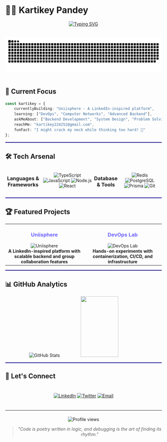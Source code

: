 # 👨‍💻 Kartikey Pandey

<div align="center">

[![Typing SVG](https://readme-typing-svg.demolab.com?font=Fira+Code&weight=600&size=32&duration=3000&pause=1000&color=6C63FF&center=true&vCenter=true&random=false&width=600&lines=Fullstack+Developer;Learning+DevOps+and+GenAI;Problem+Solver)](https://git.io/typing-svg)

<img src="https://raw.githubusercontent.com/Platane/snk/output/github-contribution-grid-snake.svg" alt="snake" style="margin: 20px 0;"/>

</div>

## 🎯 Current Focus

```typescript
const kartikey = {
    currentlyBuilding: "Uniisphere - A LinkedIn-inspired platform",
    learning: ["DevOps", "Computer Networks", "Advanced Backend"],
    askMeAbout: ["Backend Development", "System Design", "Problem Solving"],
    reachMe: "kartikey224252@gmail.com",
    funFact: "I might crack my neck while thinking too hard! 🤔"
};
```

<hr style="border: 1px solid #6C63FF;">

## 🛠️ Tech Arsenal

<div align="center" style="display: flex; justify-content: space-evenly;">

### Languages & Frameworks
![TypeScript](https://img.shields.io/badge/TypeScript-%23007ACC.svg?style=for-the-badge&logo=typescript&logoColor=white&color=000000)
![JavaScript](https://img.shields.io/badge/JavaScript-%23323330.svg?style=for-the-badge&logo=javascript&logoColor=%23F7DF1E&color=000000)
![Node.js](https://img.shields.io/badge/Node.js-6DA55F?style=for-the-badge&logo=node.js&logoColor=white&color=000000)
![React](https://img.shields.io/badge/React-%2320232a.svg?style=for-the-badge&logo=react&logoColor=%2361DAFB&color=000000)

### Database & Tools
![Redis](https://img.shields.io/badge/Redis-%23DD0031.svg?style=for-the-badge&logo=redis&logoColor=white&color=000000)
![PostgreSQL](https://img.shields.io/badge/PostgreSQL-%23316192.svg?style=for-the-badge&logo=postgresql&logoColor=white&color=000000)
![Prisma](https://img.shields.io/badge/Prisma-3982CE?style=for-the-badge&logo=Prisma&logoColor=white&color=000000)
![Git](https://img.shields.io/badge/Git-%23F05033.svg?style=for-the-badge&logo=git&logoColor=white&color=000000)

</div>

<hr style="border: 1px solid #6C63FF;">

## 🏆 Featured Projects

<div align="center">

<table>
  <tr>
    <td width="50%">
      <h3 align="center" style="color: #6C63FF;">Uniisphere</h3>
      <div align="center">  
        <img src="https://github-readme-stats.vercel.app/api/pin/?username=Donniedarko45&repo=uniisphere&theme=tokyonight" alt="Uniisphere"/>
        <br/>
        <span><strong>A LinkedIn-inspired platform with scalable backend and group collaboration features</strong></span>
      </div>
    </td>
    <td width="50%">
      <h3 align="center" style="color: #6C63FF;">DevOps Lab</h3>
      <div align="center">
        <img src="https://github-readme-stats.vercel.app/api/pin/?username=Donniedarko45&repo=devops-lab&theme=tokyonight" alt="DevOps Lab"/>
        <br/>
        <span><strong>Hands-on experiments with containerization, CI/CD, and infrastructure</strong></span>
      </div>
    </td>
  </tr>
</table>

</div>

<hr style="border: 1px solid #6C63FF;">

## 📊 GitHub Analytics

<div align="center">
  <img width="49%" height="195px" src="https://github-readme-stats.vercel.app/api?username=Donniedarko45&show_icons=true&theme=tokyonight&hide_border=true&count_private=true" alt="GitHub Stats"/>
 <img width="49%" height="195px" src="https://streak-stats.demolab.com/?user=DonnieDarko45&theme=tokyonight&hide_border=true"/>

</div>

<hr style="border: 1px solid #6C63FF;">

## 🤝 Let's Connect

<div align="center" style="padding: 10px;">

[![LinkedIn](https://img.shields.io/badge/LinkedIn-%230077B5.svg?style=for-the-badge&logo=linkedin&logoColor=white&color=000000)](https://www.linkedin.com/in/kartikeypandey45/)
[![Twitter](https://img.shields.io/badge/Twitter-%231DA1F2.svg?style=for-the-badge&logo=Twitter&logoColor=white&color=000000)](https://x.com/hellomewhat)
[![Email](https://img.shields.io/badge/Email-D14836?style=for-the-badge&logo=gmail&logoColor=white&color=000000)](mailto:kartikey224252@gmail.com)

</div>

---

<div align="center" style="margin-top: 20px;">
  <img src="https://komarev.com/ghpvc/?username=Donniedarko45&style=flat-square&color=6C63FF" alt="Profile views"/>
  
> *"Code is poetry written in logic, and debugging is the art of finding its rhythm."*
</div>
